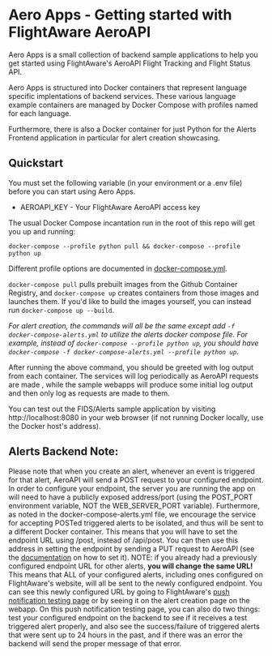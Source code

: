 # Aero Apps - Getting started with FlightAware AeroAPI

Aero Apps is a small collection of backend sample applications to help you get
started using FlightAware's AeroAPI Flight Tracking and Flight Status API.

Aero Apps is structured into Docker containers that represent language specific
implentations of backend services. These various language example containers
are managed by Docker Compose with profiles named for each language.

Furthermore, there is also a Docker container for just Python for the Alerts
Frontend application in particular for alert creation showcasing.

## Quickstart

You must set the following variable (in your environment or a .env file) before
you can start using Aero Apps.

* AEROAPI_KEY - Your FlightAware AeroAPI access key

The usual Docker Compose incantation run in the root of this repo will get you
up and running:

```
docker-compose --profile python pull && docker-compose --profile python up
```

Different profile options are documented in
[docker-compose.yml](./docker-compose.yml).

`docker-compose pull` pulls prebuilt images from the Github Container Registry,
and `docker-compose up` creates containers from those images and launches them.
If you'd like to build the images yourself, you can instead run
`docker-compose up --build`.

*For alert creation, the commands will all be the same except add `-f
docker-compose-alerts.yml` to utilize the alerts docker compose file. For
example, instead of `docker-compose --profile python up`, you should have
`docker-compose -f docker-compose-alerts.yml --profile python up`*.

After running the above command, you should be greeted with log output from
each container. The services will log periodically as AeroAPI requests are made
, while the sample webapps will produce some initial log output and then only
log as requests are made to them.

You can test out the FIDS/Alerts sample application by visiting http://localhost:8080 in
your web browser (if not running Docker locally, use the Docker host's
address).

## Alerts Backend Note:

Please note that when you create an alert, whenever an event is triggered for that
alert, AeroAPI will send a POST request to your configured endpoint. In order to configure
your endpoint, the server you are running the app on will need to have a publicly exposed
address/port (using the POST_PORT environment variable, NOT the WEB_SERVER_PORT variable).
Furthermore, as noted in the docker-compose-alerts.yml file, we encourage the service for
accepting POSTed triggered alerts to be isolated, and thus will be sent to a different Docker
container. This means that you will have to set the endpoint URL using /post, instead of /api/post.
You can then use this address in setting the endpoint by sending a PUT request to AeroAPI
(see the [documentation](https://flightaware.com/aeroapi/portal/documentation#put-/alerts/endpoint)
on how to set it). NOTE: if you already had a previously configured endpoint URL for other alerts,
**you will change the same URL!** This means that ALL of your configured alerts, including
ones configured on FlightAware's website, will all be sent to the newly configured endpoint.
You can see this newly configured URL by going to FlightAware's
[push notification testing page](https://flightaware.com/commercial/aeroapi/send.rvt)
or by seeing it on the alert creation page on the webapp. On this push notification testing
page, you can also do two things: test your configured endpoint on the backend to see if it
receives a test triggered alert properly, and also see the success/failure of triggered alerts
that were sent up to 24 hours in the past, and if there was an error the backend will send the
proper message of that error. 
